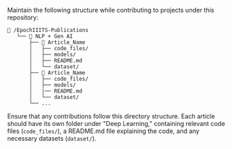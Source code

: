 Maintain the following structure while contributing to projects under this repository:

```
📁 /EpochIIITS-Publications
   └── 📁 NLP + Gen AI
       ├── 📁 Article_Name
       │   ├── code_files/
       │   ├── models/
       │   ├── README.md
       │   └── dataset/
       ├── 📁 Article_Name
       │   ├── code_files/
       │   ├── models/
       │   |── README.md
       │   └── dataset/
       └── ...
```

Ensure that any contributions follow this directory structure. Each article should have its own folder under "Deep Learning," containing relevant code files (`code_files/`), a README.md file explaining the code, and any necessary datasets (`dataset/`).
